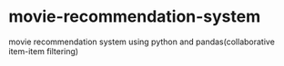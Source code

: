 # movie-recommendation-system
movie recommendation system using python and pandas(collaborative item-item filtering)
